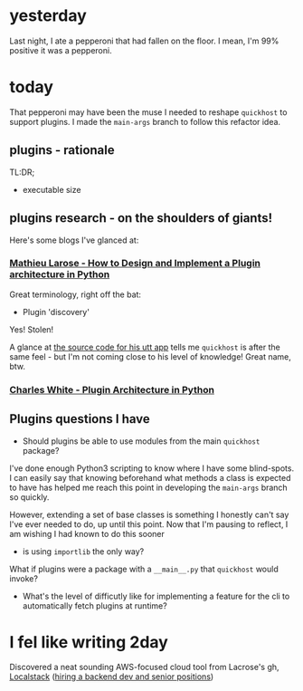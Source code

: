 # yesterday

Last night, I ate a pepperoni that had fallen on the floor. I mean, I'm 99% positive it was a pepperoni.

# today

That pepperoni may have been the muse I needed to reshape `quickhost` to
support plugins. I made the `main-args` branch to follow this refactor idea.

## plugins - rationale

TL:DR;

* executable size




## plugins research - on the shoulders of giants!

Here's some blogs I've glanced at:

### [Mathieu Larose - How to Design and Implement a Plugin architecture in Python](https://mathieularose.com/plugin-architecture-in-python)

Great terminology, right off the bat:

* Plugin 'discovery'

Yes! Stolen!

A glance at [the source code for his utt app](https://github.com/larose/utt/tree/master/utt) 
tells me `quickhost` is after the same feel - but I'm not coming close to his
level of knowledge! Great name, btw.


### [Charles White - Plugin Architecture in Python](https://dev.to/charlesw001/plugin-architecture-in-python-jla)

## Plugins questions I have

* Should plugins be able to use modules from the main `quickhost` package?

I've done enough Python3 scripting to know where I have some blind-spots.
I can easily say that knowing beforehand what methods a class is expected to
have has helped me reach this point in developing the `main-args` branch so
quickly.

However, extending a set of base classes is something I honestly can't say I've
ever needed to do, up until this point. Now that I'm pausing to reflect, I am
wishing I had known to do this sooner 

* is using `importlib` the only way?

What if plugins were a package with a `__main__.py` that `quickhost` would
invoke?

* What's the level of difficutly like for implementing a feature for the cli to
  automatically fetch plugins at runtime?

# I fel like writing 2day

Discovered a neat sounding AWS-focused cloud tool from Lacrose's gh,
[Localstack](https://github.com/localstack/localstack) ([hiring a backend dev
and senior positions](https://localstack.cloud/jobs/))

